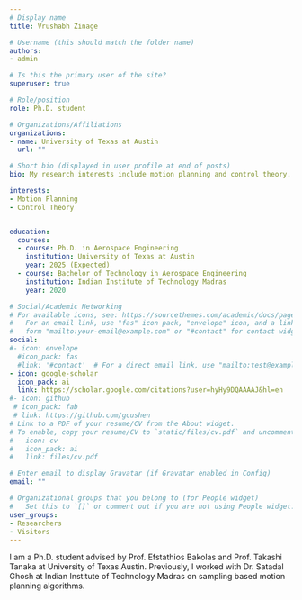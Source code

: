```yaml
---
# Display name
title: Vrushabh Zinage

# Username (this should match the folder name)
authors:
- admin

# Is this the primary user of the site?
superuser: true

# Role/position
role: Ph.D. student

# Organizations/Affiliations
organizations:
- name: University of Texas at Austin
  url: ""

# Short bio (displayed in user profile at end of posts)
bio: My research interests include motion planning and control theory.

interests:
- Motion Planning
- Control Theory


education:
  courses:
  - course: Ph.D. in Aerospace Engineering
    institution: University of Texas at Austin
    year: 2025 (Expected)
  - course: Bachelor of Technology in Aerospace Engineering
    institution: Indian Institute of Technology Madras
    year: 2020

# Social/Academic Networking
# For available icons, see: https://sourcethemes.com/academic/docs/page-builder/#icons
#   For an email link, use "fas" icon pack, "envelope" icon, and a link in the
#   form "mailto:your-email@example.com" or "#contact" for contact widget.
social:
#- icon: envelope
  #icon_pack: fas
  #link: '#contact'  # For a direct email link, use "mailto:test@example.org".
- icon: google-scholar
  icon_pack: ai
  link: https://scholar.google.com/citations?user=hyHy9DQAAAAJ&hl=en
#- icon: github
 # icon_pack: fab
 # link: https://github.com/gcushen
# Link to a PDF of your resume/CV from the About widget.
# To enable, copy your resume/CV to `static/files/cv.pdf` and uncomment the lines below.
# - icon: cv
#   icon_pack: ai
#   link: files/cv.pdf

# Enter email to display Gravatar (if Gravatar enabled in Config)
email: ""

# Organizational groups that you belong to (for People widget)
#   Set this to `[]` or comment out if you are not using People widget.
user_groups:
- Researchers
- Visitors
---
```


I am a Ph.D. student advised by Prof. Efstathios Bakolas and Prof. Takashi Tanaka at University of Texas Austin. Previously, I worked with Dr. Satadal Ghosh at Indian Institute of Technology Madras on sampling based motion planning algorithms.


